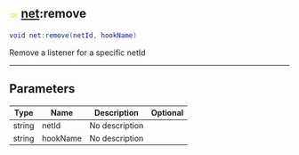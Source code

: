 ## ![shared](.gitbook/assets/shared.png) [net](./readme/net/README.md):remove

```lua
void net:remove(netId, hookName)
```

Remove a listener for a specific netId

------
## Parameters

| Type   | Name | Description | Optional |
| ------ | ---- | ----------- | -------: |
| string | netId | No description |  |
| string | hookName | No description |  |

